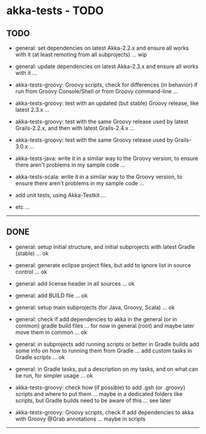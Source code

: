 akka-tests - TODO
=================

TODO
----
- general: set dependencies on latest Akka-2.2.x and ensure all works with it (at least remoting from all subprojects) ... wip
- general: update dependencies on latest Akka-2.3.x and ensure all works with it ...

- akka-tests-groovy: Groovy scripts, check for differences (in behavior) if run from Groovy Console/Shell or from Groovy command-line ...
- akka-tests-groovy: test with an updated (but stable) Groovy release, like latest 2.3.x ...
- akka-tests-groovy: test with the same Groovy release used by latest Grails-2.2.x, and then with latest Grails-2.4.x ...
- akka-tests-groovy: test with the same Groovy release used by Grails-3.0.x ...

- akka-tests-java: write it in a similar way to the Groovy version, to ensure there aren't problems in my sample code ...
- akka-tests-scala: write it in a similar way to the Groovy version, to ensure there aren't problems in my sample code ...

- add unit tests, using Akka-Testkit ...


- etc ...

---------------


DONE
----
- general: setup initial structure, and initial subprojects with latest Gradle (stable) ... ok
- general: generate eclipse project files, but add to ignore list in source control ... ok
- general: add license header in all sources ... ok
- general: add BUILD file ... ok
- general: setup main subprojects (for Java, Groovy, Scala) ... ok
- general: check if add dependencies to akka in the general (or in common) gradle build files ... for now in general (root) and maybe later move them in common ... ok
- general: in subprojects add running scripts or better in Gradle builds add some info on how to running them from Gradle ... add custom tasks in Gradle scripts ...  ok
- general: in Gradle tasks, put a description on my tasks, and on what can be run, for simpler usage ... ok

- akka-tests-groovy: check how (if possible) to add .gsh (or .groovy) scripts and where to put them ... maybe in a dedicated folders like scripts, but Gradle builds need to be aware of this ... see later
- akka-tests-groovy: Groovy scripts, check if add dependencies to akka with Groovy @Grab annotations ... maybe in scripts


---------------
